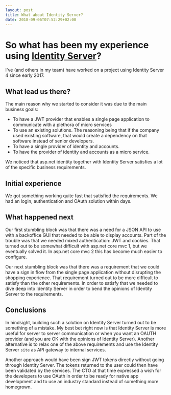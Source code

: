 ```yaml
---
layout: post
title: What about Identity Server?
date: 2018-09-06T07:52:29+02:00
---
```


# So what has been my experience using [Identity Server](https://github.com/IdentityServer/IdentityServer4)?

I've (and others in my team) have worked on a project using Identity Server 4 since early 2017.

## What lead us there?

The main reason why we started to consider it was due to the main business goals:

 - To have a JWT provider that enables a single page application to communicate with a plethora of micro services
 - To use an existing solutions. The reasoning being that if the company used existing software, that would create a dependency on that software instead of senior developers.
 - To have a single provider of identity and accounts.
 - To have the provider of identity and accounts as a micro service.

We noticed that asp.net identity together with Identity Server satisfies a lot of the specific business requirements. 

## Initial experience

We got something working quite fast that satisfied the requirements. We had an login, authentication and OAuth solution within days.  

## What happened next

Our first stumbling block was that there was a need for a JSON API to use with a backoffice GUI that needed to be able to display accounts. Part of the trouble was that we needed mixed authentication: JWT and cookies. That turned out to be somewhat difficult with asp.net core mvc 1, but we eventually solved it. In asp.net core mvc 2 this has become much easier to configure.

Our next stumbling block was that there was a requirement that we could have a sign in flow from the single page application without disrupting the shopping experience. That requirement turned out to be more difficult to satisfy than the other requirements. In order to satisfy that we needed to dive deep into Identity Server in order to bend the opinions of Identity Server to the requirements.

## Conclusions

In hindsight, building such a solution on Identity Server turned out to be something of a mistake. My best bet right now is that Identity Server is more useful for server to server communication or when you want an OAUTH provider (and you are OK with the opinions of Identity Server). Another alternative is to relax one of the above requirements and use the Identity Server `site` as API gateway to internal services.

Another approach would have been sign JWT tokens directly without going through Identity Server. The tokens returned to the user could then have been validated by the services. The CTO at that time expressed a wish for the developers to use OAuth in order to be ready for native app development and to use an industry standard instead of something more homegrown.
